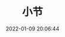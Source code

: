---
pageComponent: 
  name: Catalogue
  data: 
    key: 04.小节
    imgUrl: https://avatars.githubusercontent.com/u/89166015?v=4
    description: 单篇文章，对于某些技术点知识的笔记与总结
title: 小节
date: 2022-01-09 20:06:44
permalink: /blog
sidebar: false
article: false
comment: false
editLink: false
---